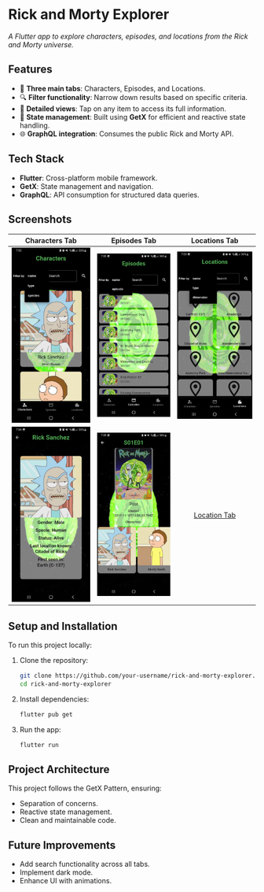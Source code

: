 # Rick and Morty Explorer  
_A Flutter app to explore characters, episodes, and locations from the Rick and Morty universe._

## Features  
- 🌟 **Three main tabs**: Characters, Episodes, and Locations.  
- 🔍 **Filter functionality**: Narrow down results based on specific criteria.  
- 📖 **Detailed views**: Tap on any item to access its full information.  
- 🚀 **State management**: Built using **GetX** for efficient and reactive state handling.  
- 🌐 **GraphQL integration**: Consumes the public Rick and Morty API.  

## Tech Stack  
- **Flutter**: Cross-platform mobile framework.  
- **GetX**: State management and navigation.  
- **GraphQL**: API consumption for structured data queries.  

## Screenshots  
| Characters Tab | Episodes Tab | Locations Tab |  
|:--------------:|:------------:|:-------------:|  
| ![Characters Tab](assets/screenshots/characters_tab.jpg)   | ![Episodes Tab](assets/screenshots/episodes_tab.jpg)   | ![Locations Tab](assets/screenshots/locations_tab.jpg)   |  
| ![Character Tab](assets/screenshots/character_tab.jpg)   |  ![Episode Tab](assets/screenshots/episode_tab.jpg)  | [Location Tab](assets/screenshots/location_tab.jpg)   |

## Setup and Installation  
To run this project locally:  
1. Clone the repository:  
   ```bash  
   git clone https://github.com/your-username/rick-and-morty-explorer.git  
   cd rick-and-morty-explorer  
2. Install dependencies:
   ```bash
   flutter pub get  
   ```
3. Run the app:
   ```bash
   flutter run
   ```
## Project Architecture
This project follows the GetX Pattern, ensuring:

- Separation of concerns.
- Reactive state management.
- Clean and maintainable code.

## Future Improvements

- Add search functionality across all tabs.
- Implement dark mode.
- Enhance UI with animations.
